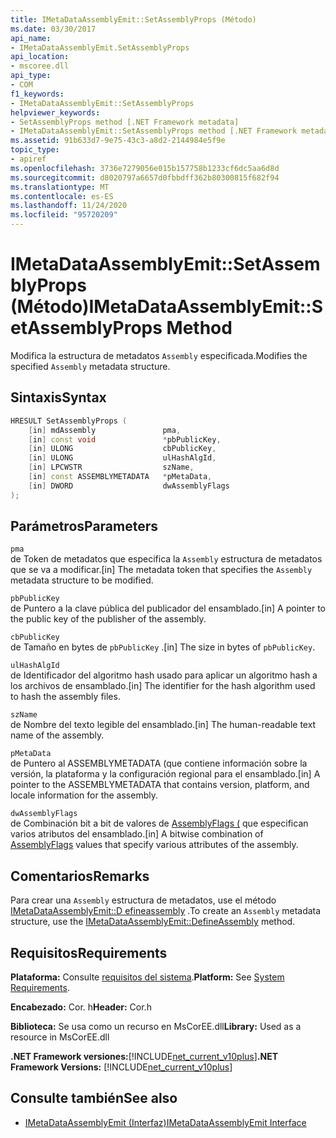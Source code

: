 ```yaml
---
title: IMetaDataAssemblyEmit::SetAssemblyProps (Método)
ms.date: 03/30/2017
api_name:
- IMetaDataAssemblyEmit.SetAssemblyProps
api_location:
- mscoree.dll
api_type:
- COM
f1_keywords:
- IMetaDataAssemblyEmit::SetAssemblyProps
helpviewer_keywords:
- SetAssemblyProps method [.NET Framework metadata]
- IMetaDataAssemblyEmit::SetAssemblyProps method [.NET Framework metadata]
ms.assetid: 91b633d7-9e75-43c3-a8d2-2144984e5f9e
topic_type:
- apiref
ms.openlocfilehash: 3736e7279056e015b157758b1233cf6dc5aa6d8d
ms.sourcegitcommit: d8020797a6657d0fbbdff362b80300815f682f94
ms.translationtype: MT
ms.contentlocale: es-ES
ms.lasthandoff: 11/24/2020
ms.locfileid: "95720209"
---
```

# <a name="imetadataassemblyemitsetassemblyprops-method"></a><span data-ttu-id="a7e2b-102">IMetaDataAssemblyEmit::SetAssemblyProps (Método)</span><span class="sxs-lookup"><span data-stu-id="a7e2b-102">IMetaDataAssemblyEmit::SetAssemblyProps Method</span></span>

<span data-ttu-id="a7e2b-103">Modifica la estructura de metadatos `Assembly` especificada.</span><span class="sxs-lookup"><span data-stu-id="a7e2b-103">Modifies the specified `Assembly` metadata structure.</span></span>  
  
## <a name="syntax"></a><span data-ttu-id="a7e2b-104">Sintaxis</span><span class="sxs-lookup"><span data-stu-id="a7e2b-104">Syntax</span></span>  
  
```cpp  
HRESULT SetAssemblyProps (  
    [in] mdAssembly               pma,  
    [in] const void               *pbPublicKey,  
    [in] ULONG                    cbPublicKey,  
    [in] ULONG                    ulHashAlgId,  
    [in] LPCWSTR                  szName,  
    [in] const ASSEMBLYMETADATA   *pMetaData,  
    [in] DWORD                    dwAssemblyFlags  
);  
```  
  
## <a name="parameters"></a><span data-ttu-id="a7e2b-105">Parámetros</span><span class="sxs-lookup"><span data-stu-id="a7e2b-105">Parameters</span></span>  

 `pma`  
 <span data-ttu-id="a7e2b-106">de Token de metadatos que especifica la `Assembly` estructura de metadatos que se va a modificar.</span><span class="sxs-lookup"><span data-stu-id="a7e2b-106">[in] The metadata token that specifies the `Assembly` metadata structure to be modified.</span></span>  
  
 `pbPublicKey`  
 <span data-ttu-id="a7e2b-107">de Puntero a la clave pública del publicador del ensamblado.</span><span class="sxs-lookup"><span data-stu-id="a7e2b-107">[in] A pointer to the public key of the publisher of the assembly.</span></span>  
  
 `cbPublicKey`  
 <span data-ttu-id="a7e2b-108">de Tamaño en bytes de `pbPublicKey` .</span><span class="sxs-lookup"><span data-stu-id="a7e2b-108">[in] The size in bytes of `pbPublicKey`.</span></span>  
  
 `ulHashAlgId`  
 <span data-ttu-id="a7e2b-109">de Identificador del algoritmo hash usado para aplicar un algoritmo hash a los archivos de ensamblado.</span><span class="sxs-lookup"><span data-stu-id="a7e2b-109">[in] The identifier for the hash algorithm used to hash the assembly files.</span></span>  
  
 `szName`  
 <span data-ttu-id="a7e2b-110">de Nombre del texto legible del ensamblado.</span><span class="sxs-lookup"><span data-stu-id="a7e2b-110">[in] The human-readable text name of the assembly.</span></span>  
  
 `pMetaData`  
 <span data-ttu-id="a7e2b-111">de Puntero al ASSEMBLYMETADATA (que contiene información sobre la versión, la plataforma y la configuración regional para el ensamblado.</span><span class="sxs-lookup"><span data-stu-id="a7e2b-111">[in] A pointer to the ASSEMBLYMETADATA that contains version, platform, and locale information for the assembly.</span></span>  
  
 `dwAssemblyFlags`  
 <span data-ttu-id="a7e2b-112">de Combinación bit a bit de valores de [AssemblyFlags (](assemblyflags-enumeration.md) que especifican varios atributos del ensamblado.</span><span class="sxs-lookup"><span data-stu-id="a7e2b-112">[in] A bitwise combination of [AssemblyFlags](assemblyflags-enumeration.md) values that specify various attributes of the assembly.</span></span>  
  
## <a name="remarks"></a><span data-ttu-id="a7e2b-113">Comentarios</span><span class="sxs-lookup"><span data-stu-id="a7e2b-113">Remarks</span></span>  

 <span data-ttu-id="a7e2b-114">Para crear una `Assembly` estructura de metadatos, use el método [IMetaDataAssemblyEmit::D efineassembly](imetadataassemblyemit-defineassembly-method.md) .</span><span class="sxs-lookup"><span data-stu-id="a7e2b-114">To create an `Assembly` metadata structure, use the [IMetaDataAssemblyEmit::DefineAssembly](imetadataassemblyemit-defineassembly-method.md) method.</span></span>  
  
## <a name="requirements"></a><span data-ttu-id="a7e2b-115">Requisitos</span><span class="sxs-lookup"><span data-stu-id="a7e2b-115">Requirements</span></span>  

 <span data-ttu-id="a7e2b-116">**Plataforma:** Consulte [requisitos del sistema](../../get-started/system-requirements.md).</span><span class="sxs-lookup"><span data-stu-id="a7e2b-116">**Platform:** See [System Requirements](../../get-started/system-requirements.md).</span></span>  
  
 <span data-ttu-id="a7e2b-117">**Encabezado:** Cor. h</span><span class="sxs-lookup"><span data-stu-id="a7e2b-117">**Header:** Cor.h</span></span>  
  
 <span data-ttu-id="a7e2b-118">**Biblioteca:** Se usa como un recurso en MsCorEE.dll</span><span class="sxs-lookup"><span data-stu-id="a7e2b-118">**Library:** Used as a resource in MsCorEE.dll</span></span>  
  
 <span data-ttu-id="a7e2b-119">**.NET Framework versiones:**[!INCLUDE[net_current_v10plus](../../../../includes/net-current-v10plus-md.md)]</span><span class="sxs-lookup"><span data-stu-id="a7e2b-119">**.NET Framework Versions:** [!INCLUDE[net_current_v10plus](../../../../includes/net-current-v10plus-md.md)]</span></span>  
  
## <a name="see-also"></a><span data-ttu-id="a7e2b-120">Consulte también</span><span class="sxs-lookup"><span data-stu-id="a7e2b-120">See also</span></span>

- [<span data-ttu-id="a7e2b-121">IMetaDataAssemblyEmit (Interfaz)</span><span class="sxs-lookup"><span data-stu-id="a7e2b-121">IMetaDataAssemblyEmit Interface</span></span>](imetadataassemblyemit-interface.md)
